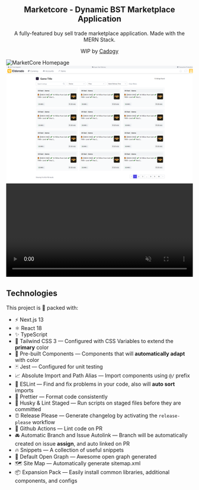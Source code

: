 <div align="center">
  <h2>Marketcore - Dynamic BST Marketplace Application</h2>
  <p>A fully-featured buy sell trade marketplace application. Made with the MERN Stack.</p>
  <p>WIP by <a href="https://cadogy.com">Cadogy</a></p>
</div>

<img src="homepage-v2.png" alt="MarketCore Homepage" />
<img src="productpage-v2.png" alt="MarketCore Products Page" />
<video autoplay loop muted controls="false" style="width: 100%; height: auto;">
    <source src="mc-menu-demo.mp4" type="video/mp4">
</video>

## Technologies

This project is 🔋 packed with:

- ⚡️ Next.js 13
- ⚛️ React 18
- ✨ TypeScript
- 💨 Tailwind CSS 3 — Configured with CSS Variables to extend the **primary** color
- 💎 Pre-built Components — Components that will **automatically adapt** with color
- 🃏 Jest — Configured for unit testing
- 📈 Absolute Import and Path Alias — Import components using `@/` prefix
- 📏 ESLint — Find and fix problems in your code, also will **auto sort** imports
- 💖 Prettier — Format code consistently
- 🐶 Husky & Lint Staged — Run scripts on staged files before they are committed
- ⏰ Release Please — Generate changelog by activating the `release-please` workflow
- 👷 Github Actions — Lint code on PR
- 🚘 Automatic Branch and Issue Autolink — Branch will be automatically created on issue **assign**, and auto linked on PR
- 🔥 Snippets — A collection of useful snippets
- 👀 Default Open Graph — Awesome open graph generated
- 🗺 Site Map — Automatically generate sitemap.xml
- 📦 Expansion Pack — Easily install common libraries, additional components, and configs
